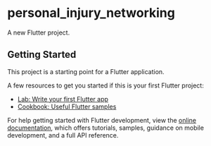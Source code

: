 # personal_injury_networking
 
A new Flutter project. 

## Getting Started   

This project is a starting point for a Flutter application.     
   
A few resources to get you started if this is your first Flutter project:    
  
- [Lab: Write your first Flutter app](https://docs.flutter.dev/get-started/codelab)  
- [Cookbook: Useful Flutter samples](https://docs.flutter.dev/cookbook)  
  
For help getting started with Flutter development, view the 
[online documentation](https://docs.flutter.dev/), which offers tutorials,
samples, guidance on mobile development, and a full API reference.
